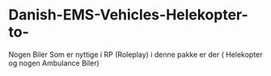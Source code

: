 # Danish-EMS-Vehicles-Helekopter-to-
Nogen Biler Som er nyttige i RP (Roleplay) i denne pakke er der ( Helekopter og nogen Ambulance Biler)
